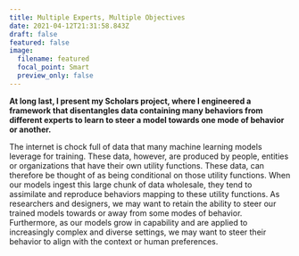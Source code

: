 ```yaml
---
title: Multiple Experts, Multiple Objectives
date: 2021-04-12T21:31:58.843Z
draft: false
featured: false
image:
  filename: featured
  focal_point: Smart
  preview_only: false
---
```

**At long last, I present my Scholars project, where I engineered a framework that disentangles data containing many behaviors from different experts to learn to steer a model towards one mode of behavior or another.**





The internet is chock full of data that many machine learning models leverage for training. These data, however, are produced by people, entities or organizations that have their own utility functions. These data, can therefore be thought of as being conditional on those utility functions. When our models ingest this large chunk of data wholesale, they tend to assimilate and reproduce behaviors mapping to these utility functions. As researchers and designers, we may want to retain the ability to steer our trained models towards or away from some modes of behavior. Furthermore, as our models grow in capability and are applied to increasingly complex and diverse settings, we may want to steer their behavior to align with the context or human preferences.